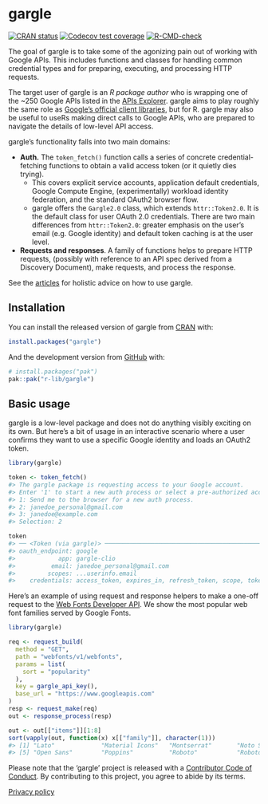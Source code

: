 
<!-- README.md is generated from README.Rmd. Please edit that file -->

# gargle

<!-- badges: start -->

[![CRAN
status](https://www.r-pkg.org/badges/version/gargle)](https://cran.r-project.org/package=gargle)
[![Codecov test
coverage](https://codecov.io/gh/r-lib/gargle/branch/main/graph/badge.svg)](https://app.codecov.io/gh/r-lib/gargle?branch=main)
[![R-CMD-check](https://github.com/r-lib/gargle/actions/workflows/R-CMD-check.yaml/badge.svg)](https://github.com/r-lib/gargle/actions/workflows/R-CMD-check.yaml)
<!-- badges: end -->

The goal of gargle is to take some of the agonizing pain out of working
with Google APIs. This includes functions and classes for handling
common credential types and for preparing, executing, and processing
HTTP requests.

The target user of gargle is an *R package author* who is wrapping one
of the \~250 Google APIs listed in the [APIs
Explorer](https://developers.google.com/apis-explorer). gargle aims to
play roughly the same role as [Google’s official client
libraries](https://developers.google.com/api-client-library/), but for
R. gargle may also be useful to useRs making direct calls to Google
APIs, who are prepared to navigate the details of low-level API access.

gargle’s functionality falls into two main domains:

- **Auth.** The `token_fetch()` function calls a series of concrete
  credential-fetching functions to obtain a valid access token (or it
  quietly dies trying).
  - This covers explicit service accounts, application default
    credentials, Google Compute Engine, (experimentally) workload
    identity federation, and the standard OAuth2 browser flow.
  - gargle offers the `Gargle2.0` class, which extends `httr::Token2.0`.
    It is the default class for user OAuth 2.0 credentials. There are
    two main differences from `httr::Token2.0`: greater emphasis on the
    user’s email (e.g. Google identity) and default token caching is at
    the user level.
- **Requests and responses**. A family of functions helps to prepare
  HTTP requests, (possibly with reference to an API spec derived from a
  Discovery Document), make requests, and process the response.

See the [articles](https://gargle.r-lib.org/articles/) for holistic
advice on how to use gargle.

## Installation

You can install the released version of gargle from
[CRAN](https://CRAN.R-project.org) with:

``` r
install.packages("gargle")
```

And the development version from [GitHub](https://github.com/) with:

``` r
# install.packages("pak")
pak::pak("r-lib/gargle")
```

## Basic usage

gargle is a low-level package and does not do anything visibly exciting
on its own. But here’s a bit of usage in an interactive scenario where a
user confirms they want to use a specific Google identity and loads an
OAuth2 token.

``` r
library(gargle)

token <- token_fetch()
#> The gargle package is requesting access to your Google account.
#> Enter '1' to start a new auth process or select a pre-authorized account.
#> 1: Send me to the browser for a new auth process.
#> 2: janedoe_personal@gmail.com
#> 3: janedoe@example.com
#> Selection: 2

token
#> ── <Token (via gargle)> ─────────────────────────────────────────────────────
#> oauth_endpoint: google
#>            app: gargle-clio
#>          email: janedoe_personal@gmail.com
#>         scopes: ...userinfo.email
#>    credentials: access_token, expires_in, refresh_token, scope, token_type, id_token
```

Here’s an example of using request and response helpers to make a
one-off request to the [Web Fonts Developer
API](https://developers.google.com/fonts/docs/developer_api). We show
the most popular web font families served by Google Fonts.

``` r
library(gargle)

req <- request_build(
  method = "GET",
  path = "webfonts/v1/webfonts",
  params = list(
    sort = "popularity"
  ),
  key = gargle_api_key(),
  base_url = "https://www.googleapis.com"
)
resp <- request_make(req)
out <- response_process(resp)

out <- out[["items"]][1:8]
sort(vapply(out, function(x) x[["family"]], character(1)))
#> [1] "Lato"             "Material Icons"   "Montserrat"       "Noto Sans JP"    
#> [5] "Open Sans"        "Poppins"          "Roboto"           "Roboto Condensed"
```

Please note that the ‘gargle’ project is released with a [Contributor
Code of Conduct](https://gargle.r-lib.org/CODE_OF_CONDUCT.html). By
contributing to this project, you agree to abide by its terms.

[Privacy policy](https://www.tidyverse.org/google_privacy_policy)
